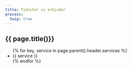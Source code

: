 ```yaml
---
title: Tjänster vi erbjuder
process:
  twig: true
---
```

<h2>{{ page.title()}}</h2>
<div class="services">
  <ul class="services__list">
    {% for key, service in page.parent().header.services %}
      <li class="services__item">{{ service }}</li>
    {% endfor %}
  </ul>
</div>
